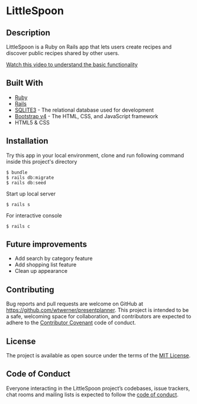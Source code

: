 # LittleSpoon

## Description

LittleSpoon is a Ruby on Rails app that lets users create recipes and discover public recipes shared by other users.

[Watch this video to understand the basic functionality](https://www.youtube.com/watch?v=KBAYhbkEDSI)

## Built With

* [Ruby](https://www.ruby-lang.org/)
* [Rails](https://rubyonrails.org/)
* [SQLITE3](https://www.sqlite.org/) - The relational database used for development
* [Bootstrap v4](https://getbootstrap.com/) - The HTML, CSS, and JavaScript framework
* HTML5 & CSS

## Installation

Try this app in your local environment, clone and run following command inside this project's directory

    $ bundle
    $ rails db:migrate
    $ rails db:seed

Start up local server

    $ rails s

For interactive console

    $ rails c

## Future improvements
* Add search by category feature
* Add shopping list feature
* Clean up appearance

## Contributing

Bug reports and pull requests are welcome on GitHub at https://github.com/wtwerner/presentplanner. This project is intended to be a safe, welcoming space for collaboration, and contributors are expected to adhere to the [Contributor Covenant](https://contributor-covenant.org/) code of conduct.

## License

The project is available as open source under the terms of the [MIT License](https://opensource.org/licenses/MIT).

## Code of Conduct

Everyone interacting in the LittleSpoon project’s codebases, issue trackers, chat rooms and mailing lists is expected to follow the [code of conduct](https://www.contributor-covenant.org/version/1/4/code-of-conduct).